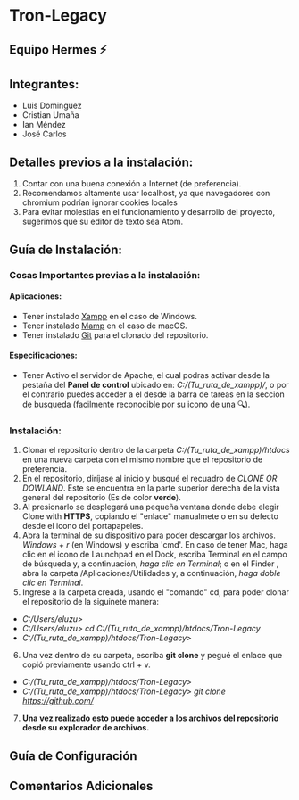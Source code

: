 # Tron-Legacy

## Equipo Hermes :zap:

## Integrantes:
* Luis Dominguez
* Cristian Umaña
* Ian Méndez
* José Carlos

## Detalles previos a la instalación: 
1. Contar con una buena conexión a Internet (de preferencia).
2. Recomendamos altamente usar localhost, ya que navegadores con chromium podrían ignorar cookies locales
3. Para evitar molestias en el funcionamiento y desarrollo del proyecto, sugerimos que su editor de texto sea Atom.

## Guía de Instalación:
### Cosas Importantes previas a la instalación:
#### Aplicaciones: 
* Tener instalado [Xampp](https://www.mamp.info/en/downloads/) en el caso de Windows.
* Tener instalado [Mamp](https://www.apachefriends.org/es/index.html) en el caso de macOS.
* Tener instalado [Git](https://git-scm.com/downloads) para el clonado del repositorio.
#### Especificaciones:
* Tener Activo el servidor de Apache, el cual podras activar desde la pestaña del **Panel de control** ubicado en: _*C:/(Tu_ruta_de_xampp)/*_, o por el contrario puedes acceder a el desde la barra de tareas en la seccion de busqueda (facilmente reconocible por su icono de una :mag:).
### Instalación:
1. Clonar el repositorio dentro de la carpeta _*C:/(Tu_ruta_de_xampp)/htdocs*_ en una nueva carpeta con el mismo nombre que el repositorio de preferencia.
2. En el repositorio, diríjase al inicio y busqué el recuadro de _*CLONE OR DOWLAND*_. Este se encuentra en la parte superior derecha de la vista general del repositorio (Es de color **verde**).
3. Al presionarlo se desplegará una pequeña ventana donde debe elegir Clone with **HTTPS**, copiando el "enlace" manualmete o en su defecto desde el icono del portapapeles.
4. Abra la terminal de su dispositivo para poder descargar los archivos. _*Windows + r*_ (en Windows) y escriba 'cmd'. En caso de tener Mac, haga clic en el icono de Launchpad en el Dock, escriba Terminal en el campo de búsqueda y, a continuación, _*haga clic en Terminal*_; o en el Finder , abra la carpeta /Aplicaciones/Utilidades y, a continuación, _*haga doble clic en Terminal*_.
5. Ingrese a la carpeta creada, usando el "comando" cd, para poder clonar el repositorio de la siguinete manera:
* _*C:/Users/eluzu>*_
* _*C:/Users/eluzu> cd C:/(Tu_ruta_de_xampp)/htdocs/Tron-Legacy*_
* _*C:/(Tu_ruta_de_xampp)/htdocs/Tron-Legacy>*_
6. Una vez dentro de su carpeta, escriba **git clone** y pegué el enlace que copió previamente usando ctrl + v.
* _*C:/(Tu_ruta_de_xampp)/htdocs/Tron-Legacy>*_
* _*C:/(Tu_ruta_de_xampp)/htdocs/Tron-Legacy> git clone https://github.com/*_
7. **Una vez realizado esto puede acceder a los archivos del repositorio desde su explorador de archivos.**
## Guía de Configuración
## Comentarios Adicionales
